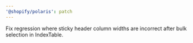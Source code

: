 ```yaml
---
'@shopify/polaris': patch
---
```


Fix regression where sticky header column widths are incorrect after bulk selection in IndexTable.
